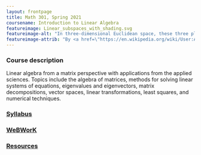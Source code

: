 ```yaml
---
layout: frontpage
title: Math 301, Spring 2021
coursename: Introduction to Linear Algebra
featureimage: Linear_subspaces_with_shading.svg
featureimage-alt: "In three-dimensional Euclidean space, these three planes represent solutions of linear equations, and their intersection represents the set of common solutions: in this case, a unique point. The blue line is the common solution to two of these equations."
featureimage-attrib: "By <a href=\"https://en.wikipedia.org/wiki/User:Alksentrs\" class=\"extiw\" title=\"en:User:Alksentrs\">Alksentrs</a> at <a class=\"external text\" href=\"https://en.wikipedia.org\">en.wikipedia</a> - <span class=\"int-own-work\" lang=\"en\">Own work</span>. <a href=\"https://creativecommons.org/licenses/by-sa/3.0\" title=\"Creative Commons Attribution-Share Alike 3.0\">CC BY-SA 3.0</a>, <a href=\"https://commons.wikimedia.org/w/index.php?curid=5773029\">Link</a>"
---
```


### Course description

Linear algebra from a matrix perspective with applications from the applied sciences.
Topics include the algebra of matrices, methods for solving linear systems of equations,
eigenvalues and eigenvectors, matrix decompositions, vector spaces,
linear transformations, least squares, and numerical techniques.


### [Syllabus](syllabus)

### [WeBWorK](https://zeno.boisestate.edu/webwork2/)

### [Resources](resources)
